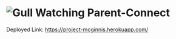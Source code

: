 # <img src="/public/assets/cornerBot.png" alt="Gull Watching" /> Parent-Connect

Deployed Link: https://project-mcginnis.herokuapp.com/
